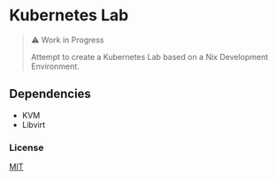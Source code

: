 # Kubernetes Lab

> :warning: Work in Progress
>
> Attempt to create a Kubernetes Lab based on a Nix Development Environment.

## Dependencies

* KVM
* Libvirt

### License

[MIT](http://opensource.org/licenses/MIT)
